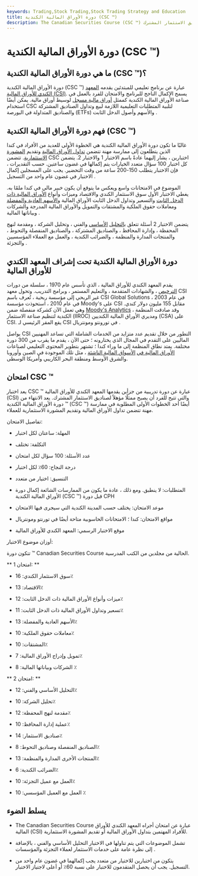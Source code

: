 ```yaml
---
keywords: Trading,Stock Trading,Stock Trading Strategy and Education
title: دورة الأوراق المالية الكندية (CSC ™)
description: The Canadian Securities Course (CSC ™) عبارة عن برنامج للمبتدئين يساعد الفرد على أن يصبح ممثلًا مؤهلاً لصناديق الاستثمار المشترك.
---
```


# دورة الأوراق المالية الكندية (CSC ™)
## ما هي دورة الأوراق المالية الكندية (CSC ™)؟

دورة الأوراق المالية الكندية (CSC ™) عبارة عن برنامج تعليمي للمبتدئين يقدمه [المعهد الكندي للأوراق المالية (CSI)](/canadian-securities-institute-csi). يسمح الإكمال الناجح للبرنامج والامتحان للفرد بالعمل في صناعة الأوراق المالية الكندية كممثل [أوراق مالية مسجل](/registeredrepresentative) لوسيط أوراق مالية. يمكن أيضًا استخدام CSC لتلبية المتطلبات التعليمية اللازمة لبيع وتداول الصناديق المشتركة والصناديق المتداولة في البورصة (ETFs) والأسهم وأصول الدخل الثابت .

## فهم دورة الأوراق المالية الكندية (CSC ™)

غالبًا ما تكون دورة الأوراق المالية الكندية هي الخطوة الأولى للعديد من الأفراد في كندا الذين يتطلعون إلى ممارسة مهنة تتضمن [تداول الأوراق المالية](/trading-assets) وتقديم [المشورة الاستثمارية](/investment-advice). تتضمن CSC اختبارين ، يشار إليهما عادةً باسم الاختبار 1 والاختبار 2. يتضمن كل اختبار 100 سؤال متعدد الخيارات يتم إكمالها في غضون ساعتين. حسب التقديرات ، فإن الاختبار يتطلب 150-200 ساعة من وقت التحضير. يجب على المسجلين إكمال الاختبار في غضون عام واحد من التسجيل .

الموضوع في الامتحانات واسع ويعكس ما يتوقع أن يكون خبير مالي في كندا ملمًا به. يغطي الاختبار الأول سوق الاستثمار الكندي والاقتصاد وميزات وأنواع [الأوراق المالية ذات الدخل الثابت](/fixed-incomesecurity) والتسعير وتداول الدخل الثابت الأوراق المالية [والأسهم العادية والمفضلة](/preferredstock) ومعاملات حقوق الملكية والمشتقات والتمويل والأوراق المالية المدرجة والشركات وبياناتها المالية .

يتضمن الاختبار 2 أسئلة تتعلق [بالتحليل](/technicalanalysis) [الأساسي](/fundamentalanalysis) والفني ، وتحليل الشركة ، ومقدمة لنهج المحفظة ، وإدارة المحافظ ، والصناديق المشتركة ، والصناديق المنفصلة والتحوط ، والمنتجات المدارة والمنظمة ، والضرائب الكندية ، والعمل مع العملاء المؤسسيين والتجزئة .

## دورة الأوراق المالية الكندية تحت إشراف المعهد الكندي للأوراق المالية

يقدم المعهد الكندي للأوراق المالية ، الذي تأسس عام 1970 ، سلسلة من دورات [الترخيص](/licensee) ، والشهادات المتقدمة ، والتعليم المستمر ، وبرامج التدريب. وتحول معهد CSI غير الربحي إلى مؤسسة ربحية ، تُعرف باسم CSI Global Solutions ، في عام 2003 في عام 2010 ، استحوذت مؤسسة Moody's على CSI مقابل 155 مليون دولار كندي. وهي تعمل الآن كشركة منفصلة ضمن [Moody's Analytics](/moodys) ، وقد صادقت المنظمة الكندية لتنظيم صناعة الاستثمار (IIROC) ومديري الأوراق المالية الكنديين (CSA) على CSI. يقع المقر الرئيسي لـ CSI في تورونتو ومونتريال .

يواصل CSI التطور من خلال تقديم عدد متزايد من الخدمات الشاملة التي تساعد المهنيين الماليين على التقدم في المجال الذي يختارونه ؛ حتى الآن ، يقدم ما يقرب من 300 دورة مختلفة. يمتد نطاق المنظمة إلى ما وراء كندا ؛ تشتهر بتطوير المحتوى التعليمي لصناعات [الأوراق المالية في](/security) [الأسواق المالية الناشئة](/emergingmarketeconomy) ، مثل تلك الموجودة في الصين وأوروبا والشرق الأوسط ومنطقة البحر الكاريبي وأمريكا الوسطى.

## امتحان CSC ™

يعد اختبار CSC ™ عبارة عن دورة تدريبية من جزأين يقدمها المعهد الكندي للأوراق المالية (CSI) والتي تتيح للفرد أن يصبح ممثلًا مؤهلاً لصناديق الاستثمار المشترك. يعد الانتهاء من دورة الأوراق المالية الكندية ™ (CSC ™) أيضًا أحد الخطوات الأولى المطلوبة في ممارسة مهنة تتضمن تداول الأوراق المالية وتقديم المشورة الاستثمارية للعملاء.

تفاصيل الامتحان:

- المهلة: ساعتان لكل اختبار

- التكلفة: تختلف

- عدد الأسئلة: 100 سؤال لكل امتحان

- درجة النجاح: 60٪ لكل اختبار

- التنسيق: اختيار من متعدد

- المتطلبات: لا ينطبق. ومع ذلك ، عادة ما يكون من الممارسات الشائعة إكمال دورة الأوراق المالية الكندية (CSC ™) قبل دورة CPH

- موعد الامتحان: يختلف حسب المدينة الكندية التي سيجرى فيها الامتحان

- مواقع الامتحان: كندا ؛ الامتحانات الحاسوبية متاحة أيضًا في تورنتو ومونتريال

- موقع الاختبار الرسمي: المعهد الكندي للأوراق المالية

أوزان موضوع الاختبار:

تتكون دورة ™ Canadian Securities Course الحالية من مجلدين من الكتب المدرسية.

** امتحان 1: **

- سوق الاستثمار الكندي: 16٪

- الاقتصاد: 13٪

- ميزات وأنواع الأوراق المالية ذات الدخل الثابت: 12٪

- تسعير وتداول الأوراق المالية ذات الدخل الثابت: 11٪

- الأسهم العادية والمفضلة: 13٪

- معاملات حقوق الملكية: 10٪

- المشتقات: 10٪

- تمويل وإدراج الأوراق المالية: 7٪

- الشركات وبياناتها المالية: 8 ٪

** امتحان 2: **

- التحليل الأساسي والفني: 12٪

- تحليل الشركة: 10٪

- مقدمة لنهج المحفظة: 12٪

- عملية إدارة المحافظ: 10٪

- صناديق الاستثمار: 14٪

- الصناديق المنفصلة وصناديق التحوط: 8٪

- المنتجات الأخرى المدارة والمنظمة: 13٪

- الضرائب الكندية: 6٪

- العمل مع عميل التجزئة: 10٪

- العمل مع العميل المؤسسي: 10 ٪

## يسلط الضوء

- The Canadian Securities Course عبارة عن امتحان أجراه المعهد الكندي للأوراق المالية (CSI) للأفراد المهتمين بتداول الأوراق المالية أو تقديم المشورة الاستثمارية.

- تشمل الموضوعات التي يتم تناولها في الاختبار التحليل الأساسي والفني ، بالإضافة إلى نظرة عامة على خدمات الاستثمار لعملاء التجزئة والمؤسسات .

- يتكون من اختبارين للاختيار من متعدد يجب إكمالهما في غضون عام واحد من التسجيل. يجب أن يحصل المتقدمون للاختبار على نسبة 60٪ أو أعلى لاجتياز الاختبار.

